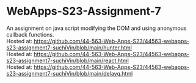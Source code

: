 # WebApps-S23-Assignment-7
An assignment on java script modifying the DOM and using anonymous callback functions.<br>
Hosted at: https://github.com/44-563-Web-Apps-S23/44563-webapps-s23-assignment7-suchiVin/blob/main/hunter.html<br>
Hosted at: https://github.com/44-563-Web-Apps-S23/44563-webapps-s23-assignment7-suchiVin/blob/main/react.html<br>
Hosted at: https://github.com/44-563-Web-Apps-S23/44563-webapps-s23-assignment7-suchiVin/blob/main/delayq.html
